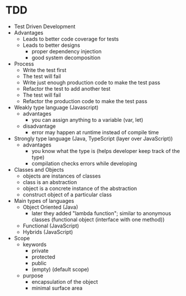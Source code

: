 # TDD

* Test Driven Development
* Advantages
    * Leads to better code coverage for tests
    * Leads to better designs
        * proper dependency injection
        * good system decomposition
* Process
    * Write the test first
    * The test will fail
    * Write just enough production code to make the test pass
    * Refactor the test to add another test
    * The test will fail
    * Refactor the production code to make the test pass
* Weakly type language (Javascript)
    * advantages
        * you can assign anything to a variable (var, let)
    * disadvantage
        * error may happen at runtime instead of compile time
* Strongly type language (Java, TypeScript (layer over JavaScript))
    * advantages
        * you know what the type is (helps developer keep track of the type)
        * compilation checks errors while developing
* Classes and Objects
    * objects are instances of classes
    * class is an abstraction
    * object is a concrete instance of the abstraction
    * construct object of a particular class
* Main types of languages
    * Object Oriented (Java)
        * later they added "lambda function"; similar to anonymous classes (functional object (interface with one
          method))
    * Functional (JavaScript)
    * Hybrids (JavaScript) 
* Scope
  * keywords
    * private
    * protected
    * public
    * (empty) (default scope)
  * purpose
    * encapsulation of the object
    * minimal surface area
